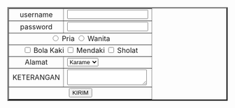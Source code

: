 <!DOCTYPE html>
<html lang="en">
<head>
    <meta charset="UTF-8">
    <meta name="viewport" content="width=divice-width, initial-scale=1.0">
    </head>
</head>
<body>
    <form>
    <table border="3" cellspacing="2" cellpadding="5">
        <tr>
            <td align="center">username</td>
            <td><input type="text" id="username"><br>
        </tr>
        <tr>
            <td align="center">password</td>
            <td><input type="text" id="password"><br>
        <tr>  
            <td align="center" colspan="2">
                <input type="radio" id="pria" name="sex">
                <label for="pria">Pria</label>
                <input type="radio" id="wanita" name="sex">
                <label for="wanita">Wanita</label><br>
            </td>
        </tr>
            <td align="center" colspan="2">
                <input type="checkbox" id="Bola Kaki">
                <label for="Bola Kaki">Bola Kaki</label>
                <input type="checkbox" id="Mendaki">
                <label for="Mendaki">Mendaki</label>
                <input type="checkbox" id="Shoat">
                <label for="Sholat">Sholat</label><br>
            </td>
        </tr>
        <tr>
            <td align="center">Alamat</td>
            <td><select name="" id="">
                <option value="">Karame</option>
                <option value="">Wonasa</option>
                <option value="">Tanjung</option>
                </select><br>
            </td>
        </tr>
        <tr>  
            <td align="center">KETERANGAN</td>
            <td><textarea></textarea><br></td>
        </tr>
        <tr> 
            <td align="center" colspan="2">
            <input type="submit" value="KIRIM"></td>
        </tr>
    </table>
    </form>
</body>

</html>
